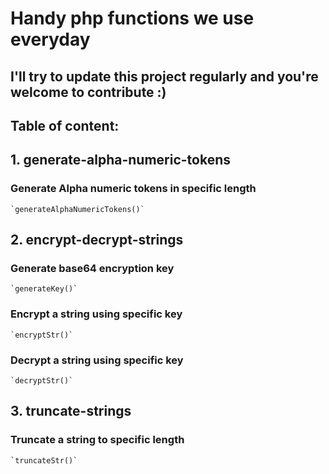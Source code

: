 # Handy php functions we use everyday
## I'll try to update this project regularly and **you're welcome to contribute :)**

## Table of content:

## 1. generate-alpha-numeric-tokens
### Generate Alpha numeric tokens in specific length
    `generateAlphaNumericTokens()`


## 2. encrypt-decrypt-strings
### Generate base64 encryption key
    `generateKey()`

### Encrypt a string using specific key    
    `encryptStr()`

### Decrypt a string using specific key    
    `decryptStr()`


## 3. truncate-strings
### Truncate a string to specific length
    `truncateStr()`